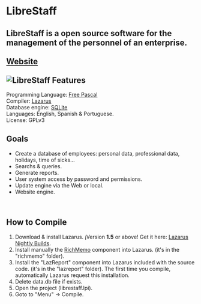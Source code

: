 # LibreStaff
LibreStaff is a open source software for the management of the personnel of an enterprise.<br />
<br /><a href="http://www.runs.es/1/librestaff/">Website</a><br /><br />
<img src="http://www.runs.es/pics/articles/1/librestaff.png" class="alignleft" alt="LibreStaff" />
Features
-----------------------
Programming Language: <a href="http://www.freepascal.org/">Free Pascal</a><br />
Compiler: <a href="http://www.lazarus-ide.org/">Lazarus</a><br />
Database engine: <a href="https://www.sqlite.org/">SQLite</a><br />
Languages: English, Spanish & Portuguese.  
License: GPLv3

Goals
----------
<ul>
	<li>Create a database of employees: personal data, professional data, holidays, time of sicks...</li>
	<li>Searchs & queries.</li>
	<li>Generate reports.</li>
	<li>User system access by password and permissions.</li>
	<li>Update engine via the Web or local.</li>
	<li>Website engine.</li>
 </ul>
<br/>

How to Compile
--------------
1) Download & install Lazarus. ¡Version <strong>1.5</strong> or above! Get it here: <a href="http://www.getlazarus.org/">Lazarus Nightly Builds</a>.<br />
2) Install manually the <a href="http://wiki.freepascal.org/RichMemo">RichMemo</a> component into Lazarus. (it's in the "richmemo" folder).<br />
3) Install the "LazReport" component into Lazarus included with the source code. (it's in the "lazreport" folder). The first time you compile, automatically Lazarus request this installation.<br />
4) Delete data.db file if exists.<br />
5) Open the project (librestaff.lpi).<br />
6) Goto to "Menu" -> Compile.<br />
